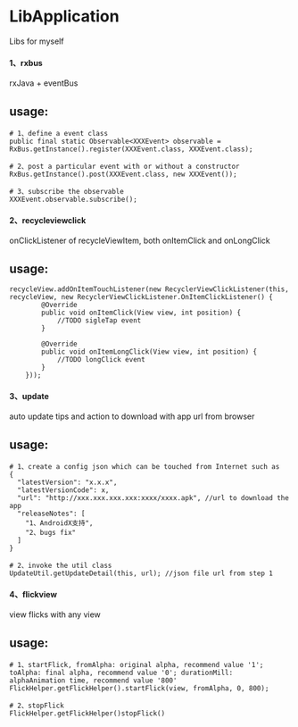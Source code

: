 # LibApplication
Libs for myself


#### 1、rxbus
rxJava + eventBus

  ## usage:
    # 1、define a event class
    public final static Observable<XXXEvent> observable = RxBus.getInstance().register(XXXEvent.class, XXXEvent.class);
    
    # 2、post a particular event with or without a constructor
    RxBus.getInstance().post(XXXEvent.class, new XXXEvent());
    
    # 3、subscribe the observable
    XXXEvent.observable.subscribe();


#### 2、recycleviewclick
onClickListener of recycleViewItem, both onItemClick and onLongClick

  ## usage:
    recycleView.addOnItemTouchListener(new RecyclerViewClickListener(this, recycleView, new RecyclerViewClickListener.OnItemClickListener() {
            @Override
            public void onItemClick(View view, int position) {
                //TODO sigleTap event
            }

            @Override
            public void onItemLongClick(View view, int position) {
                //TODO longClick event
            }
        }));


#### 3、update
auto update tips and action to download with app url from browser

  ## usage:
    # 1、create a config json which can be touched from Internet such as
    {
      "latestVersion": "x.x.x",
      "latestVersionCode": x,
      "url": "http://xxx.xxx.xxx.xxx:xxxx/xxxx.apk", //url to download the app
      "releaseNotes": [
        "1、AndroidX支持",
        "2、bugs fix"
      ]
    }
    
    # 2、invoke the util class
    UpdateUtil.getUpdateDetail(this, url); //json file url from step 1
      

#### 4、flickview
view flicks with any view

  ## usage:
    # 1、startFlick, fromAlpha: original alpha, recommend value '1'; toAlpha: final alpha, recommend value '0'; durationMill: alphaAnimation time, recommend value '800'
    FlickHelper.getFlickHelper().startFlick(view, fromAlpha, 0, 800);
  
    # 2、stopFlick
    FlickHelper.getFlickHelper()stopFlick()
